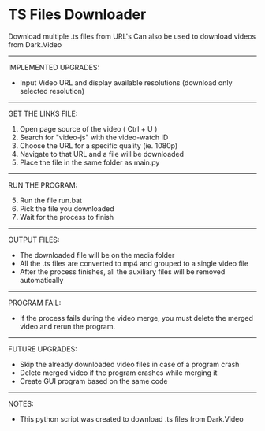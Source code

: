 # TS Files Downloader
Download multiple .ts files from URL's
Can also be used to download videos from Dark.Video
______________________
IMPLEMENTED UPGRADES:

- Input Video URL and display available resolutions (download only selected resolution)
______________________
GET THE LINKS FILE:

1. Open page source of  the video ( Ctrl + U )
2. Search for "video-js" with the video-watch ID
3. Choose the URL for a specific quality (ie. 1080p)
4. Navigate to that URL and a file will be downloaded
5. Place the file in the same folder as main.py
______________________
RUN THE PROGRAM:

5. Run the file run.bat
6. Pick the file you downloaded
7. Wait for the process to finish
______________________
OUTPUT FILES:

- The downloaded file will be on the media folder
- All the .ts files are converted to mp4 and grouped to a single video file
- After the process finishes, all the auxiliary files will be removed automatically
______________________
PROGRAM FAIL:

- If the process fails during the video merge, you must delete the merged video
and rerun the program.
______________________
FUTURE UPGRADES:

- Skip the already downloaded video files in case of a program crash
- Delete merged video if the program crashes while merging it
- Create GUI program based on the same code
______________________
NOTES:

- This python script was created to download .ts files from Dark.Video
